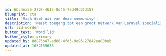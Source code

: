 ```yaml
---
id: 6bc4ea55-2728-4615-8d45-75d49d29d157
blueprint: cta
title: 'Maak deel uit van deze community'
description: 'Naast toegang tot een groot netwerk van Laravel specialisten krijg je exclusief toegang tot Laravel events en een keurmerk voor je organisatie. Ook promoten wij onze leden onder toekomstige klanten!'
url: lid-worden
button_text: 'Word lid'
button_style: primary
updated_by: 8d873b47-ad86-4fd3-9e95-27842ea80beb
updated_at: 1652789635
---
```

